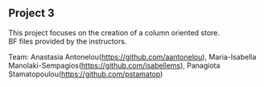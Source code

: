 ## Project 3

This project focuses on the creation of a column oriented store.   
BF files provided by the instructors.

Team: Anastasia Antonelou(https://github.com/aantonelou), Maria-Isabella Manolaki-Sempagios(https://github.com/isabellems), Panagiota Stamatopoulou(https://github.com/pstamatop)
